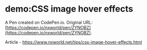 # demo:CSS image hover effects

A Pen created on CodePen.io. Original URL: [https://codepen.io/nxworld/pen/ZYNOBZ](https://codepen.io/nxworld/pen/ZYNOBZ).

Article - https://www.nxworld.net/tips/css-image-hover-effects.html
